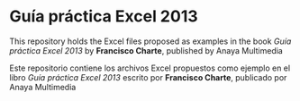 Guía práctica Excel 2013
==========

This repository holds the Excel files proposed as examples in the book *Guía práctica Excel 2013* by **Francisco Charte**, published by Anaya Multimedia

Este repositorio contiene los archivos Excel propuestos como ejemplo en el libro *Guía práctica Excel 2013* escrito por **Francisco Charte**, publicado por  Anaya Multimedia


